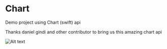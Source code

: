 # Chart
Demo project using Chart (swift) api

Thanks daniel gindi and other contributor to bring us this amazing chart api


![Alt text](https://github.com/michael88886/Chart/chart.jpeg "Preview")
